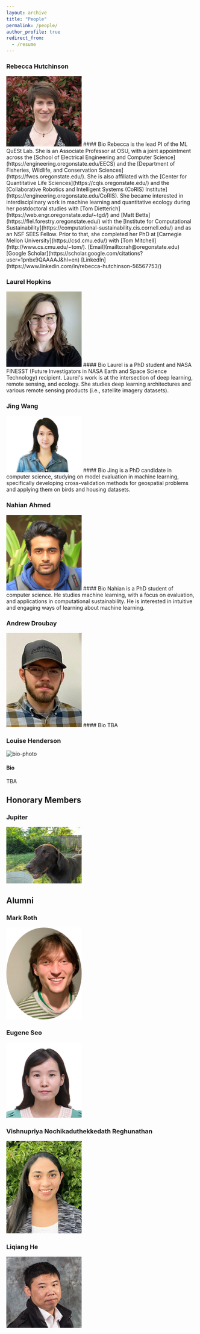 ```yaml
---
layout: archive
title: "People"
permalink: /people/
author_profile: true
redirect_from:
  - /resume
---
```

  
### Rebecca Hutchinson
<img src="/images/profiles/HutchinsonPhoto.jpg" width="200">
#### Bio
Rebecca is the lead PI of the ML QuESt Lab. 
She is an Associate Professor at OSU, with a joint appointment across the [School of Electrical Engineering and Computer Science](https://engineering.oregonstate.edu/EECS) and the [Department of Fisheries, Wildlife, and Conservation Sciences](https://fwcs.oregonstate.edu/). 
She is also affiliated with the [Center for Quantitative Life Sciences](https://cqls.oregonstate.edu/) and the [Collaborative Robotics and Intelligent Systems (CoRIS) Institute](https://engineering.oregonstate.edu/CoRIS). 
She became interested in interdisciplinary work in machine learning and quantitative ecology during her postdoctoral studies with [Tom Dietterich](https://web.engr.oregonstate.edu/~tgd/) and [Matt Betts](https://flel.forestry.oregonstate.edu/) with the [Institute for Computational Sustainability](https://computational-sustainability.cis.cornell.edu/) and as an NSF SEES Fellow. 
Prior to that, she completed her PhD at [Carnegie Mellon University](https://csd.cmu.edu/) with [Tom Mitchell](http://www.cs.cmu.edu/~tom/).
[Email](mailto:rah@oregonstate.edu) [Google Scholar](https://scholar.google.com/citations?user=1pnbx9QAAAAJ&hl=en) [LinkedIn](https://www.linkedin.com/in/rebecca-hutchinson-56567753/) 
  
### Laurel Hopkins
<img src="/images/profiles/laurel.png" width="200">
#### Bio
Laurel is a PhD student and NASA FINESST (Future Investigators in NASA Earth and Space Science Technology) recipient. Laurel's work is at the intersection of deep learning, remote sensing, and ecology. She studies deep learning architectures and various remote sensing products (i.e., satellite imagery datasets).

### Jing Wang
<img src="/images/profiles/wangjing.jpg" width="200">
#### Bio
Jing is a PhD candidate in computer science, studying on model evaluation in machine learning, specifically developing cross-validation methods for geospatial problems and applying them on birds and housing datasets.

### Nahian Ahmed
<img src="/images/profiles/nahian.jpeg" width="200">
#### Bio
Nahian is a PhD student of computer science. He studies machine learning, with a focus on evaluation, and applications in computational sustainability. He is interested in intuitive and engaging ways of learning about machine learning.

### Andrew Droubay
<img src="/images/profiles/andrew.png" width="200">
#### Bio
TBA

### Louise Henderson
![bio-photo](/images/bio-photo.jpg)
#### Bio
TBA


## Honorary Members
### Jupiter
<img src="/images/profiles/jupiter.png" width="200">


## Alumni

### Mark Roth
<img src="/images/profiles/MR.png" width="200">

### Eugene Seo
<img src="/images/profiles/ES.png" width="200">

### Vishnupriya Nochikaduthekkedath Reghunathan
<img src="/images/profiles/VNR.png" width="200">

### Liqiang He
<img src="/images/profiles/LHe.png" width="200">

